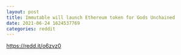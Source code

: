 ```yaml
--- 
layout: post 
title: Immutable will launch Ethereum token for Gods Unchained 
date: 2021-06-24 1624537769 
categories: reddit 
--- 
```

https://redd.it/o6zvz0
